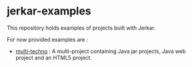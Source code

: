 # jerkar-examples

This repository holds examples of projects built with Jerkar.

For now provided examples are :

* [multi-techno](./multi-techno) : A multi-project containing Java jar projects, Java web project and an HTML5 project.
